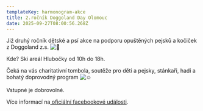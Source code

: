 ```yaml
---
templateKey: harmonogram-akce
title: 2.ročník Doggoland Day Olomouc
date: 2025-09-27T08:00:56.268Z
---
```

Již druhý ročník dětské a psí akce na podporu opuštěných pejsků a kočiček z Doggoland z.s. ![🤩](https://static.xx.fbcdn.net/images/emoji.php/v9/t58/1/16/1f929.png)

K﻿de? Ski areál Hlubočky od 10h do 18h.

Čeká na vás charitativní tombola, soutěže pro děti a pejsky, stánkaři, hadi a bohatý doprovodný program ![☺️](https://static.xx.fbcdn.net/images/emoji.php/v9/tfb/1/16/263a.png)\
\
V﻿stupné je dobrovolné.

V﻿íce informací na[ oficiální facebookové události](https://fb.me/e/2Qh609HBQ).